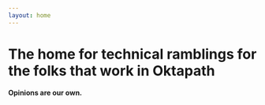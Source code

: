 ```yaml
---
layout: home
---
```


# The home for technical ramblings for the folks that work in Oktapath

__Opinions are our own.__
